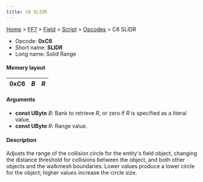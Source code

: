 ```yaml
---
title: C6 SLIDR
---
```


[Home](/ff7-flat-wiki/Main%20Page.md) > [FF7](/ff7-flat-wiki/FF7.md) > [Field](/ff7-flat-wiki/FF7/Field.md) > [Script](/ff7-flat-wiki/FF7/Field/Script.md) > [Opcodes](/ff7-flat-wiki/FF7/Field/Script/Opcodes.md) > C6 SLIDR

-   Opcode: **0xC6**
-   Short name: **SLIDR**
-   Long name: Solid Range

#### Memory layout

| 0xC6 | *B* | *R* |
|------|-----|-----|

#### Arguments

-   **const UByte** *B*: Bank to retrieve *R*, or zero if *R* is
    specified as a literal value.
-   **const UByte** *R*: Range value.

#### Description

Adjusts the range of the collision circle for the entity's field object,
changing the distance threshold for collisions between the object, and
both other objects and the walkmesh boundaries. Lower values produce a
lower circle for the object; higher values increase the circle size.
